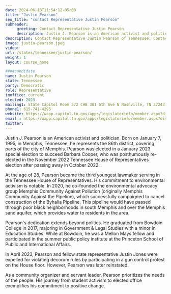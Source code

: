 ```yaml
---
date: 2024-06-18T11:54:12-05:00
title: "Justin Pearson"
seo_title: "contact Representative Justin Pearson"
subheader:
     greeting: Contact Representative Justin Pearson
     description: Justin J. Pearson is an American activist and politician. Born on January 7, 1995, in Memphis, Tennessee, he represents the 86th district, covering parts of the city of Memphis.
description: Contact Representative Justin Pearson of Tennessee. Contact information for Justin Pearson includes email address, phone number, and mailing address.
image: justin-pearson.jpeg
video:
url: /states/tennessee/justin-pearson/
weight: 1
layout: course_home

####candidate
name: Justin Pearson
state: Tennessee
party: Democratic
role: Representative
inoffice: current
elected: 2023
mailing1: State Capitol Room 572 CHB 301 6th Ave N Nashville, TN 37243
phone1: 615-741-4295
website: https://wapp.capitol.tn.gov/apps/legislatorinfo/member.aspx?district=H86/
email : https://wapp.capitol.tn.gov/apps/legislatorinfo/member.aspx?district=H86/
twitter: 
---
```

Justin J. Pearson is an American activist and politician. Born on January 7, 1995, in Memphis, Tennessee, he represents the 86th district, covering parts of the city of Memphis. Pearson was elected in a January 2023 special election to succeed Barbara Cooper, who was posthumously re-elected in the November 2022 Tennessee House of Representatives election after passing away in October 2022.

At the age of 28, Pearson became the third youngest lawmaker serving in the Tennessee House of Representatives. His commitment to environmental activism is notable. In 2020, he co-founded the environmental advocacy group Memphis Community Against Pollution (originally Memphis Community Against the Pipeline), which successfully campaigned to cancel construction of the Byhalia Pipeline. This pipeline would have passed through poor black neighborhoods in south Memphis and over the Memphis sand aquifer, which provides water to residents in the area.

Pearson's dedication extends beyond politics. He graduated from Bowdoin College in 2017, majoring in Government & Legal Studies with a minor in Education Studies. While at Bowdoin, he was a Mellon Mays fellow and participated in the summer public policy institute at the Princeton School of Public and International Affairs.

In April 2023, Pearson and fellow state representative Justin Jones were expelled for violating decorum rules by participating in a gun control protest on the House floor. However, Pearson was later reinstated.

As a community organizer and servant leader, Pearson prioritizes the needs of the people. His journey from student activism to elected office exemplifies his commitment to positive change.
